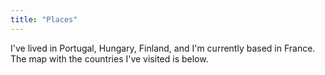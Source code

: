 ```yaml
---
title: "Places"
---
```


I've lived in Portugal, Hungary, Finland, and I'm currently based in France. The map with the countries I've visited is below.

<link rel="stylesheet" href="https://unpkg.com/leaflet/dist/leaflet.css" />
<script src="https://unpkg.com/leaflet/dist/leaflet.js"></script>
<div id="map"></div>
<script>
    var visited = ["PRT","ESP","LUX","ITA","HUN","MKD","KOS","SVK","POL","BIH",
    "HRV","SVN","SRB","FRA","DEU","AUT","CZE","UKR","MDA","ROU","BGR","ALB","MNE",
    "CHL","GBR","VAT","DNK","SWE","CHE","IND","LKA","FIN","EST"];
    var map = L.map('map', { 
        zoomControl: false,
        attributionControl: false
    })
    map.fitBounds([[-30, -70], [60, 100]]);
    function style(feature) {
        return {
            fillColor: (visited.includes(feature.properties.adm0_a3) 
                ? '#03c8ff' 
                : '#606060'),
            weight: 1,
            opacity: 1,
            color: 'white',
            fillOpacity: 1
        };
    }        
    var myCustomStyle = {
        stroke: false,
        fill: true,
        fillColor: '#fff',
        fillOpacity: 1
    }
    fetch('https://d2ad6b4ur7yvpq.cloudfront.net/naturalearth-3.3.0/ne_110m_admin_0_countries.geojson')
        .then(response => response.json())
        .then(data => L.geoJson(data, { style: style }).addTo(map))
</script>